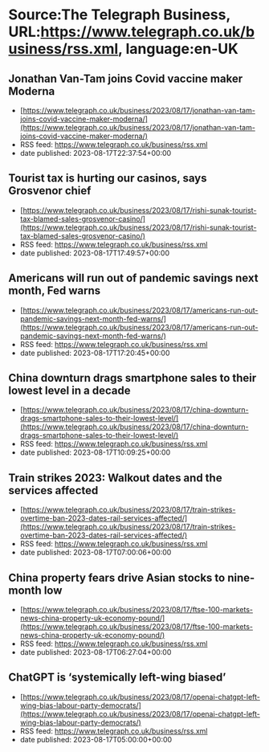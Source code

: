 # Source:The Telegraph Business, URL:https://www.telegraph.co.uk/business/rss.xml, language:en-UK

## Jonathan Van-Tam joins Covid vaccine maker Moderna
 - [https://www.telegraph.co.uk/business/2023/08/17/jonathan-van-tam-joins-covid-vaccine-maker-moderna/](https://www.telegraph.co.uk/business/2023/08/17/jonathan-van-tam-joins-covid-vaccine-maker-moderna/)
 - RSS feed: https://www.telegraph.co.uk/business/rss.xml
 - date published: 2023-08-17T22:37:54+00:00



## Tourist tax is hurting our casinos, says Grosvenor chief
 - [https://www.telegraph.co.uk/business/2023/08/17/rishi-sunak-tourist-tax-blamed-sales-grosvenor-casino/](https://www.telegraph.co.uk/business/2023/08/17/rishi-sunak-tourist-tax-blamed-sales-grosvenor-casino/)
 - RSS feed: https://www.telegraph.co.uk/business/rss.xml
 - date published: 2023-08-17T17:49:57+00:00



## Americans will run out of pandemic savings next month, Fed warns
 - [https://www.telegraph.co.uk/business/2023/08/17/americans-run-out-pandemic-savings-next-month-fed-warns/](https://www.telegraph.co.uk/business/2023/08/17/americans-run-out-pandemic-savings-next-month-fed-warns/)
 - RSS feed: https://www.telegraph.co.uk/business/rss.xml
 - date published: 2023-08-17T17:20:45+00:00



## China downturn drags smartphone sales to their lowest level in a decade
 - [https://www.telegraph.co.uk/business/2023/08/17/china-downturn-drags-smartphone-sales-to-their-lowest-level/](https://www.telegraph.co.uk/business/2023/08/17/china-downturn-drags-smartphone-sales-to-their-lowest-level/)
 - RSS feed: https://www.telegraph.co.uk/business/rss.xml
 - date published: 2023-08-17T10:09:25+00:00



## Train strikes 2023: Walkout dates and the services affected
 - [https://www.telegraph.co.uk/business/2023/08/17/train-strikes-overtime-ban-2023-dates-rail-services-affected/](https://www.telegraph.co.uk/business/2023/08/17/train-strikes-overtime-ban-2023-dates-rail-services-affected/)
 - RSS feed: https://www.telegraph.co.uk/business/rss.xml
 - date published: 2023-08-17T07:00:06+00:00



## China property fears drive Asian stocks to nine-month low
 - [https://www.telegraph.co.uk/business/2023/08/17/ftse-100-markets-news-china-property-uk-economy-pound/](https://www.telegraph.co.uk/business/2023/08/17/ftse-100-markets-news-china-property-uk-economy-pound/)
 - RSS feed: https://www.telegraph.co.uk/business/rss.xml
 - date published: 2023-08-17T06:27:04+00:00



## ChatGPT is ‘systemically left-wing biased’
 - [https://www.telegraph.co.uk/business/2023/08/17/openai-chatgpt-left-wing-bias-labour-party-democrats/](https://www.telegraph.co.uk/business/2023/08/17/openai-chatgpt-left-wing-bias-labour-party-democrats/)
 - RSS feed: https://www.telegraph.co.uk/business/rss.xml
 - date published: 2023-08-17T05:00:00+00:00



